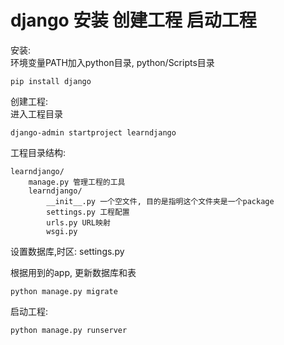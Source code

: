 # django 安装 创建工程 启动工程


安装:   
环境变量PATH加入python目录, python/Scripts目录
```shell
pip install django
```

创建工程:   
进入工程目录
```shell
django-admin startproject learndjango
```

工程目录结构:
```text
learndjango/
    manage.py 管理工程的工具
    learndjango/
        __init__.py 一个空文件, 目的是指明这个文件夹是一个package
        settings.py 工程配置
        urls.py URL映射
        wsgi.py
```

设置数据库,时区: settings.py

根据用到的app, 更新数据库和表
```shell
python manage.py migrate
```

启动工程:
```shell
python manage.py runserver
```


